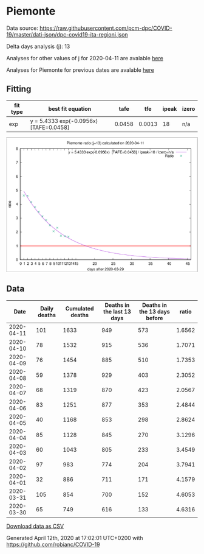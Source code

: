 # Piemonte

Data source: https://raw.githubusercontent.com/pcm-dpc/COVID-19/master/dati-json/dpc-covid19-ita-regioni.json

Delta days analysis (j): 13

Analyses for other values of j for 2020-04-11 are avalable [here](../2020-04-11/README.md)

Analyses for Piemonte for previous dates are avalable [here](../README.md)

## Fitting 
|fit type|best fit equation|tafe|tfe|ipeak|izero|
|-------|-----|--------|------|---|---|
|exp|y = 5.4333 exp(-0.0956x)  [TAFE=0.0458]|0.0458|0.0013|18|n/a|

![Plot](COVID-19_piemonte_j13_2020-04-11.png)

## Data
|Date|Daily deaths|Cumulated deaths|Deaths in the last 13 days|Deaths in the 13 days before|ratio|
|----|----------|-----------|-------|--------------------|-----|
|2020-04-11|101|1633|949|573|1.6562|
|2020-04-10|78|1532|915|536|1.7071|
|2020-04-09|76|1454|885|510|1.7353|
|2020-04-08|59|1378|929|403|2.3052|
|2020-04-07|68|1319|870|423|2.0567|
|2020-04-06|83|1251|877|353|2.4844|
|2020-04-05|40|1168|853|298|2.8624|
|2020-04-04|85|1128|845|270|3.1296|
|2020-04-03|60|1043|805|233|3.4549|
|2020-04-02|97|983|774|204|3.7941|
|2020-04-01|32|886|711|171|4.1579|
|2020-03-31|105|854|700|152|4.6053|
|2020-03-30|65|749|616|133|4.6316|

[Download data as CSV](COVID-19_piemonte_j13_2020-04-11.csv)

Generated April 12th, 2020 at 17:02:01 UTC+0200 with https://github.com/robianc/COVID-19
